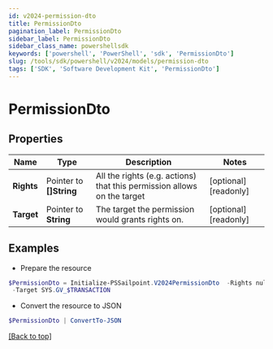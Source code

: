 ```yaml
---
id: v2024-permission-dto
title: PermissionDto
pagination_label: PermissionDto
sidebar_label: PermissionDto
sidebar_class_name: powershellsdk
keywords: ['powershell', 'PowerShell', 'sdk', 'PermissionDto'] 
slug: /tools/sdk/powershell/v2024/models/permission-dto
tags: ['SDK', 'Software Development Kit', 'PermissionDto']
---
```



# PermissionDto

## Properties

Name | Type | Description | Notes
------------ | ------------- | ------------- | -------------
**Rights** |  Pointer to **[]String** | All the rights (e.g. actions) that this permission allows on the target | [optional] [readonly] 
**Target** |  Pointer to **String** | The target the permission would grants rights on. | [optional] [readonly] 

## Examples

- Prepare the resource
```powershell
$PermissionDto = Initialize-PSSailpoint.V2024PermissionDto  -Rights null `
 -Target SYS.GV_$TRANSACTION
```

- Convert the resource to JSON
```powershell
$PermissionDto | ConvertTo-JSON
```


[[Back to top]](#) 

